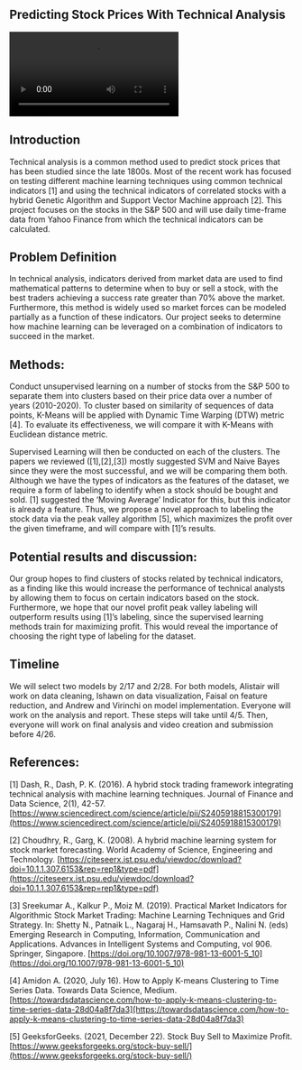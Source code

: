## Predicting Stock Prices With Technical Analysis

<video src="https://user-images.githubusercontent.com/50810904/155036324-39cf45cf-6e4d-47f0-ab16-b10ad9d3f17e.mp4" controls="controls" style="max-width: 100%;"></video>

## Introduction

Technical analysis is a common method used to predict stock prices that has been studied since the late 1800s. Most of the recent work has focused on testing different machine learning techniques using common technical indicators [1] and using the technical indicators of correlated stocks with a hybrid Genetic Algorithm and Support Vector Machine approach [2]. This project focuses on the stocks in the S&P 500 and will use daily time-frame data from Yahoo Finance from which the technical indicators can be calculated.

## Problem Definition

In technical analysis, indicators derived from market data are used to find mathematical patterns to determine when to buy or sell a stock, with the best traders achieving a success rate greater than 70% above the market. Furthermore, this method is widely used so market forces can be modeled partially as a function of these indicators. Our project seeks to determine how machine learning can be leveraged on a combination of indicators to succeed in the market.

## Methods:

Conduct unsupervised learning on a number of stocks from the S&P 500 to separate them into clusters based on their price data over a number of years (2010-2020). To cluster based on similarity of sequences of data points, K-Means will be applied with Dynamic Time Warping (DTW) metric [4]. To evaluate its effectiveness, we will compare it with K-Means with Euclidean distance metric. 

Supervised Learning will then be conducted on each of the clusters. The papers we reviewed ([1],[2],[3]) mostly suggested SVM and Naive Bayes since they were the most successful, and we will be comparing them both. Although we have the types of indicators as the features of the dataset, we require a form of labeling to identify when a stock should be bought and sold. [1] suggested the ‘Moving Average’ Indicator for this, but this indicator is already a feature. Thus, we propose a novel approach to labeling the stock data via the peak valley algorithm [5], which maximizes the profit over the given timeframe, and will compare with [1]’s results. 

## Potential results and discussion:
 
Our group hopes to find clusters of stocks related by technical indicators, as a finding like this would increase the performance of technical analysts by allowing them to focus on certain indicators based on the stock. Furthermore, we hope that our novel profit peak valley labeling will outperform results using [1]’s labeling, since the supervised learning methods train for maximizing profit. This would reveal the importance of choosing the right type of labeling for the dataset.
 
## Timeline

We will select two models by 2/17 and 2/28. For both models, Alistair will work on data cleaning, Ishawn on data visualization, Faisal on feature reduction, and Andrew and Virinchi on model implementation. Everyone will work on the analysis and report. These steps will take until 4/5. Then, everyone will work on final analysis and video creation and submission before 4/26.

## References:

[1] Dash, R., Dash, P. K. (2016). A hybrid stock trading framework integrating technical analysis with machine learning techniques. Journal of Finance and Data Science, 2(1), 42-57. [https://www.sciencedirect.com/science/article/pii/S2405918815300179](https://www.sciencedirect.com/science/article/pii/S2405918815300179)

[2] Choudhry, R., Garg, K. (2008). A hybrid machine learning system for stock market forecasting. World Academy of Science, Engineering and Technology. [https://citeseerx.ist.psu.edu/viewdoc/download?doi=10.1.1.307.6153&rep=rep1&type=pdf](https://citeseerx.ist.psu.edu/viewdoc/download?doi=10.1.1.307.6153&rep=rep1&type=pdf)

[3] Sreekumar A., Kalkur P., Moiz M. (2019). Practical Market Indicators for Algorithmic Stock Market Trading: Machine Learning Techniques and Grid Strategy. In: Shetty N., Patnaik L., Nagaraj H., Hamsavath P., Nalini N. (eds) Emerging Research in Computing, Information, Communication and Applications. Advances in Intelligent Systems and Computing, vol 906. Springer, Singapore. [https://doi.org/10.1007/978-981-13-6001-5_10](https://doi.org/10.1007/978-981-13-6001-5_10)

[4] Amidon A. (2020, July 16). How to Apply K-means Clustering to Time Series Data. Towards Data Science, Medium. [https://towardsdatascience.com/how-to-apply-k-means-clustering-to-time-series-data-28d04a8f7da3](https://towardsdatascience.com/how-to-apply-k-means-clustering-to-time-series-data-28d04a8f7da3)

[5] GeeksforGeeks. (2021, December 22). Stock Buy Sell to Maximize Profit. [https://www.geeksforgeeks.org/stock-buy-sell/](https://www.geeksforgeeks.org/stock-buy-sell/)

<style>
  .footer {
    display: none;
  }
</style>
